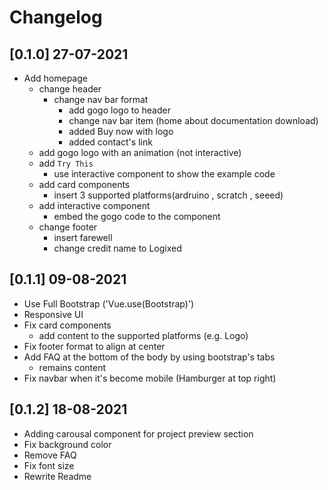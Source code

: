 # Changelog

## [0.1.0] 27-07-2021
- Add homepage
    - change header
        - change nav bar format
            - add gogo logo to header
            - change nav bar item (home about documentation download)
            - added Buy now with logo
            - added contact's link
    - add gogo logo with an animation (not interactive)
    - add `Try This`
        - use interactive component to show the example code
    - add card components
        - insert 3 supported platforms(ardruino , scratch , seeed)
    - add interactive component
        - embed the gogo code to the component
    - change footer
        - insert farewell
        - change credit name to Logixed

## [0.1.1] 09-08-2021
- Use Full Bootstrap ('Vue.use(Bootstrap)')
- Responsive UI
- Fix card components
    - add content to the supported platforms (e.g. Logo)
- Fix footer format to align at center
- Add FAQ at the bottom of the body by using bootstrap's tabs
    - remains content
- Fix navbar when it's become mobile (Hamburger at top right)

## [0.1.2] 18-08-2021
- Adding carousal component for project preview section
- Fix background color
- Remove FAQ
- Fix font size
- Rewrite Readme